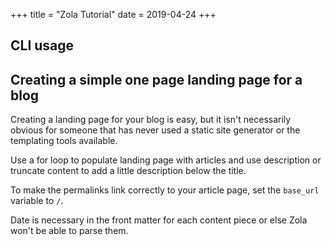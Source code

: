 +++
title = "Zola Tutorial"
date = 2019-04-24
+++

## CLI usage

## Creating a simple one page landing page for a blog

Creating a landing page for your blog is easy, but it isn't necessarily obvious for someone
that has never used a static site generator or the templating tools available. 

Use a for loop to populate landing page with articles and use description or truncate content to add
a little description below the title.

To make the permalinks link correctly to your article page, set the `base_url` variable to `/`.

Date is necessary in the front matter for each content piece or else Zola won't be able to parse them.